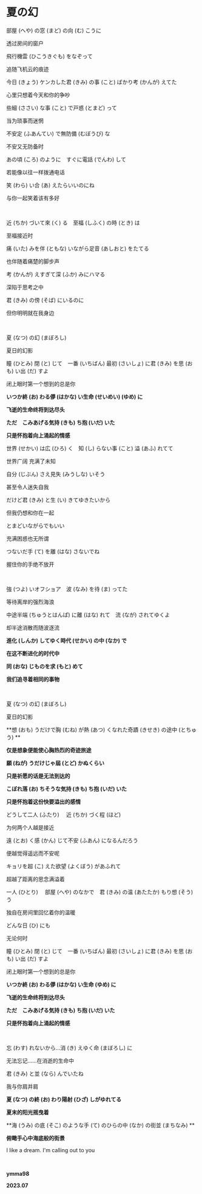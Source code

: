 # 夏の幻



部屋 (へや) の窓 (まど) の向 (む) こうに

透过房间的窗户

飛行機雲 (ひこうきぐも) をなぞって

追随飞机云的痕迹

今日 (きょう) ケンカした君 (きみ) の事 (こと) ばかり考 (かんが) えてた

心里只想着今天和你的争吵

些細 (ささい) な事 (こと) で戸惑 (とまど) って

当为琐事而迷惘

不安定 (ふあんてい) で無防備 (むぼうび) な

不安又无防备时

あの頃 (ころ) のように　すぐに電話 (でんわ) して

若能像以往一样拨通电话

笑 (わら) い合 (あ) えたらいいのにね

与你一起笑着该有多好



&nbsp;



近 (ちか) づいて來 (く) る　至福 (しふく) の時 (とき) は

至福接近时

痛 (いた) みを伴 (ともな) いながら足音 (あしおと) をたてる

也伴随着痛楚的脚步声

考 (かんが) えすぎて深 (ふか) みにハマる

深陷于思考之中

君 (きみ) の傍 (そば) にいるのに

但你明明就在我身边



&nbsp;




夏 (なつ) の幻 (まぼろし) 

夏日的幻影

瞳 (ひとみ) 閉 (と) じて　一番 (いちばん) 最初 (さいしょ) に君 (きみ) を思 (おも) い出 (だ) すよ

闭上眼时第一个想到的总是你

**いつか終 (お) わる儚 (はかな) い生命 (せいめい)  (ゆめ) に**

**飞逝的生命终将到达尽头**

**ただ　こみあげる気持 (きも) ち抱 (いだ) いた**

**只是怀抱着向上涌起的情感**

世界 (せかい) は広 (ひろ) く　知 (し) らない事 (こと) 溢 (あふ) れてて

世界广阔  充满了未知

自分 (じぶん) さえ見失 (みうしな) いそう

甚至令人迷失自我

だけど君 (きみ) と生 (い) きてゆきたいから

但我仍想和你在一起

とまどいながらでもいい

充满困惑也无所谓

つないだ手 (て) を離 (はな) さないでね

握住你的手绝不放开



&nbsp;




強 (つよ) いオフショア　波 (なみ) を待 (ま) ってた

等待离岸的强烈海浪

中途半端 (ちゅうとはんぱ) に離 (はな) れて　流 (なが) されてゆくよ

却半途消散而随波逐流

**進化 (しんか) してゆく時代 (せかい) の中 (なか) で**

**在这不断进化的时代中**

**同 (おな) じものを求 (もと) めて**

**我们追寻着相同的事物**



&nbsp;




夏 (なつ) の幻 (まぼろし) 

夏日的幻影

**想 (おも) うだけで胸 (むね) が熱 (あつ) くなれた奇蹟 (きせき) の途中 (とちゅう) **

**仅是想象便能使心胸热烈的奇迹旅途**

**願 (ねが) うだけじゃ屆 (とど) かぬくらい**

**只是祈愿的话是无法到达的**

**こぼれ落 (お) ちそうな気持 (きも) ち抱 (いだ) いた**

**只是怀抱着这份快要溢出的感情**

どうして二人 (ふたり) 　近 (ちか) づく程 (ほど) 

为何两个人越是接近

遠 (とお) く感 (かん) じて不安 (ふあん) になるんだろう

便越觉得遥远而不安呢

キョリを超 (こ) えた欲望 (よくぼう) があふれて

超越了距离的思念满溢着

一人 (ひとり) 　部屋 (へや) のなかで　君 (きみ) の温 (あたたか) もり想 (そう) う

独自在房间里回忆着你的温暖

どんな日 (ひ) にも

无论何时

瞳 (ひとみ) 閉 (と) じて　一番 (いちばん) 最初 (さいしょ) に君 (きみ) を思 (おも) い出 (だ) すよ

闭上眼时第一个想到的总是你

**いつか終 (お) わる儚 (はかな) い生命 (ゆめ) に**

**飞逝的生命终将到达尽头**

**ただ　こみあげる気持 (きも) ち抱 (いだ) いた**

**只是怀抱着向上涌起的情感**



&nbsp;



忘 (わす) れないから…消 (き) えゆく命 (まぼろし) に

无法忘记......在消逝的生命中

君 (きみ) と並 (なら) んでいたね

我与你肩并肩

**夏 (なつ) の終 (お) わり陽射 (ひざ) しがゆれてる**

**夏末的阳光摇曳着**

**海 (うみ) の底 (そこ) のような手 (て) のひらの中 (なか) の街並 (まちなみ) **

**俯瞰手心中海底般的街景**



I like a dream. I'm calling out to you



&nbsp;

**ymma98**

**2023.07**
<!--stackedit_data:
eyJoaXN0b3J5IjpbNjMwMjI5NDMzXX0=
-->